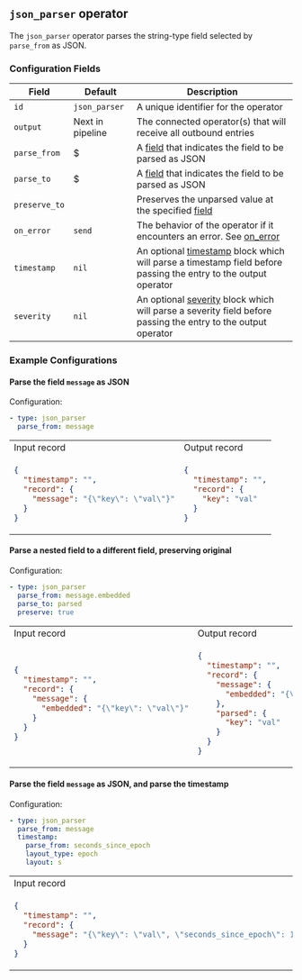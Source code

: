 ## `json_parser` operator

The `json_parser` operator parses the string-type field selected by `parse_from` as JSON.

### Configuration Fields

| Field         | Default          | Description                                                                                                                                |
| ---           | ---              | ---                                                                                                                                        |
| `id`          | `json_parser`    | A unique identifier for the operator                                                                                                       |
| `output`      | Next in pipeline | The connected operator(s) that will receive all outbound entries                                                                           |
| `parse_from`  | $                | A [field](/docs/types/field.md) that indicates the field to be parsed as JSON                                                              |
| `parse_to`    | $                | A [field](/docs/types/field.md) that indicates the field to be parsed as JSON                                                              |
| `preserve_to` |                  | Preserves the unparsed value at the specified [field](/docs/types/field.md)                                                                |
| `on_error`    | `send`           | The behavior of the operator if it encounters an error. See [on_error](/docs/types/on_error.md)                                            |
| `timestamp`   | `nil`            | An optional [timestamp](/docs/types/timestamp.md) block which will parse a timestamp field before passing the entry to the output operator |
| `severity`    | `nil`            | An optional [severity](/docs/types/severity.md) block which will parse a severity field before passing the entry to the output operator    |


### Example Configurations


#### Parse the field `message` as JSON

Configuration:
```yaml
- type: json_parser
  parse_from: message
```

<table>
<tr><td> Input record </td> <td> Output record </td></tr>
<tr>
<td>

```json
{
  "timestamp": "",
  "record": {
    "message": "{\"key\": \"val\"}"
  }
}
```

</td>
<td>

```json
{
  "timestamp": "",
  "record": {
    "key": "val"
  }
}
```

</td>
</tr>
</table>

#### Parse a nested field to a different field, preserving original

Configuration:
```yaml
- type: json_parser
  parse_from: message.embedded
  parse_to: parsed
  preserve: true
```

<table>
<tr><td> Input record </td> <td> Output record </td></tr>
<tr>
<td>

```json
{
  "timestamp": "",
  "record": {
    "message": {
      "embedded": "{\"key\": \"val\"}"
    }
  }
}
```

</td>
<td>

```json
{
  "timestamp": "",
  "record": {
    "message": {
      "embedded": "{\"key\": \"val\"}"
    },
    "parsed": {
      "key": "val"
    }
  }
}
```

</td>
</tr>
</table>

#### Parse the field `message` as JSON, and parse the timestamp

Configuration:
```yaml
- type: json_parser
  parse_from: message
  timestamp:
    parse_from: seconds_since_epoch
    layout_type: epoch
    layout: s
```

<table>
<tr><td> Input record </td> <td> Output record </td></tr>
<tr>
<td>

```json
{
  "timestamp": "",
  "record": {
    "message": "{\"key\": \"val\", \"seconds_since_epoch\": 1136214245}"
  }
}
```

</td>
<td>

```json
{
  "timestamp": "2006-01-02T15:04:05-07:00",
  "record": {
    "key": "val"
  }
}
```

</td>
</tr>
</table>
